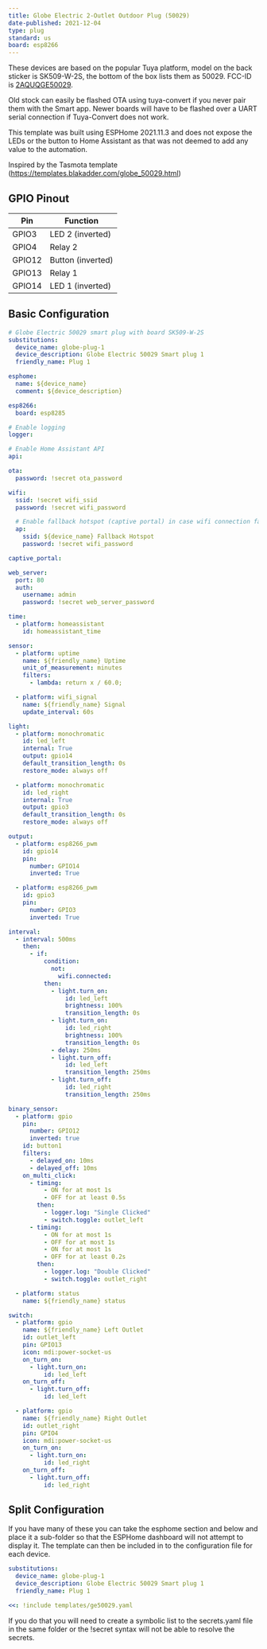 ```yaml
---
title: Globe Electric 2-Outlet Outdoor Plug (50029)
date-published: 2021-12-04
type: plug
standard: us
board: esp8266
---
```


These devices are based on the popular Tuya platform, model on the back sticker is SK509-W-2S, the bottom of the box lists them as 50029. FCC-ID is [2AQUQGE50029](https://fccid.io/2AQUQGE50029).

Old stock can easily be flashed OTA using tuya-convert if you never pair them with the Smart app. Newer boards will have to be flashed over a UART serial connection if Tuya-Convert does not work.

This template was built using ESPHome 2021.11.3 and does not expose the LEDs or the button to Home Assistant as that was not deemed to add any value to the automation.

Inspired by the Tasmota template (https://templates.blakadder.com/globe_50029.html)

## GPIO Pinout

| Pin    | Function          |
| ------ | ----------------- |
| GPIO3  | LED 2 (inverted)  |
| GPIO4  | Relay 2           |
| GPIO12 | Button (inverted) |
| GPIO13 | Relay 1           |
| GPIO14 | LED 1 (inverted)  |

## Basic Configuration

```yaml
# Globe Electric 50029 smart plug with board SK509-W-2S
substitutions:
  device_name: globe-plug-1
  device_description: Globe Electric 50029 Smart plug 1
  friendly_name: Plug 1

esphome:
  name: ${device_name}
  comment: ${device_description}

esp8266:
  board: esp8285

# Enable logging
logger:

# Enable Home Assistant API
api:

ota:
  password: !secret ota_password

wifi:
  ssid: !secret wifi_ssid
  password: !secret wifi_password

  # Enable fallback hotspot (captive portal) in case wifi connection fails
  ap:
    ssid: ${device_name} Fallback Hotspot
    password: !secret wifi_password

captive_portal:

web_server:
  port: 80
  auth:
    username: admin
    password: !secret web_server_password

time:
  - platform: homeassistant
    id: homeassistant_time

sensor:
  - platform: uptime
    name: ${friendly_name} Uptime
    unit_of_measurement: minutes
    filters:
      - lambda: return x / 60.0;

  - platform: wifi_signal
    name: ${friendly_name} Signal
    update_interval: 60s

light:
  - platform: monochromatic
    id: led_left
    internal: True
    output: gpio14
    default_transition_length: 0s
    restore_mode: always off

  - platform: monochromatic
    id: led_right
    internal: True
    output: gpio3
    default_transition_length: 0s
    restore_mode: always off

output:
  - platform: esp8266_pwm
    id: gpio14
    pin:
      number: GPIO14
      inverted: True

  - platform: esp8266_pwm
    id: gpio3
    pin:
      number: GPIO3
      inverted: True

interval:
  - interval: 500ms
    then:
      - if:
          condition:
            not:
              wifi.connected:
          then:
            - light.turn_on:
                id: led_left
                brightness: 100%
                transition_length: 0s
            - light.turn_on:
                id: led_right
                brightness: 100%
                transition_length: 0s
            - delay: 250ms
            - light.turn_off:
                id: led_left
                transition_length: 250ms
            - light.turn_off:
                id: led_right
                transition_length: 250ms

binary_sensor:
  - platform: gpio
    pin:
      number: GPIO12
      inverted: true
    id: button1
    filters:
      - delayed_on: 10ms
      - delayed_off: 10ms
    on_multi_click:
      - timing:
          - ON for at most 1s
          - OFF for at least 0.5s
        then:
          - logger.log: "Single Clicked"
          - switch.toggle: outlet_left
      - timing:
          - ON for at most 1s
          - OFF for at most 1s
          - ON for at most 1s
          - OFF for at least 0.2s
        then:
          - logger.log: "Double Clicked"
          - switch.toggle: outlet_right

  - platform: status
    name: ${friendly_name} status

switch:
  - platform: gpio
    name: ${friendly_name} Left Outlet
    id: outlet_left
    pin: GPIO13
    icon: mdi:power-socket-us
    on_turn_on:
      - light.turn_on:
          id: led_left
    on_turn_off:
      - light.turn_off:
          id: led_left

  - platform: gpio
    name: ${friendly_name} Right Outlet
    id: outlet_right
    pin: GPIO4
    icon: mdi:power-socket-us
    on_turn_on:
      - light.turn_on:
          id: led_right
    on_turn_off:
      - light.turn_off:
          id: led_right
```

## Split Configuration

If you have many of these you can take the esphome section and below and place it a sub-folder so that the ESPHome dashboard will not attempt to display it. The template can then be included in to the configuration file for each device.

```yaml
substitutions:
  device_name: globe-plug-1
  device_description: Globe Electric 50029 Smart plug 1
  friendly_name: Plug 1

<<: !include templates/ge50029.yaml
```

If you do that you will need to create a symbolic list to the secrets.yaml file in the same folder or the !secret syntax will not be able to resolve the secrets.
